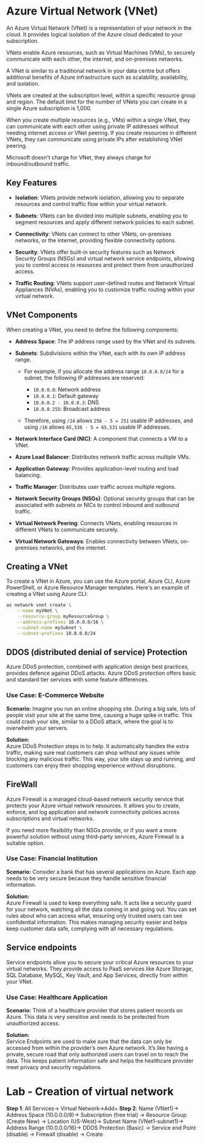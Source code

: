 # Azure Virtual Network (VNet)

An Azure Virtual Network (VNet) is a representation of your network in the cloud. It provides logical isolation of the Azure cloud dedicated to your subscription. 

VNets enable Azure resources, such as Virtual Machines (VMs), to securely communicate with each other, the internet, and on-premises networks. 

A VNet is similar to a traditional network in your data centre but offers additional benefits of Azure infrastructure such as scalability, availability, and isolation.

VNets are created at the subscription level, within a specific resource group and region. The default limit for the number of VNets you can create in a single Azure subscription is 1,000.

When you create multiple resources (e.g., VMs) within a single VNet, they can communicate with each other using private IP addresses without needing internet access or VNet peering. If you create resources in different VNets, they can communicate using private IPs after establishing VNet peering.

Microsoft doesn't charge for VNet, they always charge for inbound/outbound traffic.

## Key Features

- **Isolation**: VNets provide network isolation, allowing you to separate resources and control traffic flow within your virtual network.

- **Subnets**: VNets can be divided into multiple subnets, enabling you to segment resources and apply different network policies to each subnet.

- **Connectivity**: VNets can connect to other VNets, on-premises networks, or the internet, providing flexible connectivity options.

- **Security**: VNets offer built-in security features such as Network Security Groups (NSGs) and virtual network service endpoints, allowing you to control access to resources and protect them from unauthorized access.

- **Traffic Routing**: VNets support user-defined routes and Network Virtual Appliances (NVAs), enabling you to customize traffic routing within your virtual network.

## VNet Components

When creating a VNet, you need to define the following components:

- **Address Space**: The IP address range used by the VNet and its subnets.

- **Subnets**: Subdivisions within the VNet, each with its own IP address range.

  - For example, if you allocate the address range `10.0.0.0/24` for a subnet, the following IP addresses are reserved:
    - `10.0.0.0`: Network address
    - `10.0.0.1`: Default gateway
    - `10.0.0.2 - 10.0.0.3`: DNS
    - `10.0.0.255`: Broadcast address

  - Therefore, using `/24` allows `256 - 5 = 251` usable IP addresses, and using `/16` allows `65,536 - 5 = 65,531` usable IP addresses.

- **Network Interface Card (NIC)**: A component that connects a VM to a VNet.

- **Azure Load Balancer**: Distributes network traffic across multiple VMs.

- **Application Gateway**: Provides application-level routing and load balancing.

- **Traffic Manager**: Distributes user traffic across multiple regions.

- **Network Security Groups (NSGs)**: Optional security groups that can be associated with subnets or NICs to control inbound and outbound traffic.

- **Virtual Network Peering**: Connects VNets, enabling resources in different VNets to communicate securely.

- **Virtual Network Gateways**: Enables connectivity between VNets, on-premises networks, and the internet.

## Creating a VNet

To create a VNet in Azure, you can use the Azure portal, Azure CLI, Azure PowerShell, or Azure Resource Manager templates. Here's an example of creating a VNet using Azure CLI:

```bash
az network vnet create \
    --name myVNet \
    --resource-group myResourceGroup \
    --address-prefixes 10.0.0.0/16 \
    --subnet-name mySubnet \
    --subnet-prefixes 10.0.0.0/24
```

## DDOS (distributed denial of service) Protection
Azure DDoS protection, combined with application design best practices, provides defence against DDoS attacks. Azure DDoS protection offers basic and standard tier services with some feature differences.

### Use Case: E-Commerce Website

**Scenario:** Imagine you run an online shopping site. During a big sale, lots of people visit your site at the same time, causing a huge spike in traffic. This could crash your site, similar to a DDoS attack, where the goal is to overwhelm your servers.

**Solution:**  
Azure DDoS Protection steps in to help. It automatically handles the extra traffic, making sure real customers can shop without any issues while blocking any malicious traffic. This way, your site stays up and running, and customers can enjoy their shopping experience without disruptions.

## FireWall
Azure Firewall is a managed cloud-based network security service that protects your Azure virtual network resources. It allows you to create, enforce, and log application and network connectivity policies across subscriptions and virtual networks. 

If you need more flexibility than NSGs provide, or if you want a more powerful solution without using third-party services, Azure Firewall is a suitable option.

### Use Case: Financial Institution

**Scenario:** Consider a bank that has several applications on Azure. Each app needs to be very secure because they handle sensitive financial information.

**Solution:**  
Azure Firewall is used to keep everything safe. It acts like a security guard for your network, watching all the data coming in and going out. You can set rules about who can access what, ensuring only trusted users can see confidential information. This makes managing security easier and helps keep customer data safe, complying with all necessary regulations.

## Service endpoints
Service endpoints allow you to secure your critical Azure resources to your virtual networks. They provide access to PaaS services like Azure Storage, SQL Database, MySQL, Key Vault, and App Services, directly from within your VNet.

### Use Case: Healthcare Application

**Scenario:** Think of a healthcare provider that stores patient records on Azure. This data is very sensitive and needs to be protected from unauthorized access.

**Solution:**  
Service Endpoints are used to make sure that the data can only be accessed from within the provider’s own Azure network. It’s like having a private, secure road that only authorized users can travel on to reach the data. This keeps patient information safe and helps the healthcare provider meet privacy and security regulations.

# Lab - Creation of virtual network
**Step 1**: All Services-> Virtual Network->Add+
**Step 2**: Name (VNet1)-> Address Space (10.0.0.0/8)-> Subscription (free trial) -> Resource Group (Create New) -> Location (US-West)-> Subnet Name (VNet1-subnet1)-> Address Range (10.0.0.0/16)-> DDOS Protection  (Basic) -> Service end Point (disable) -> Firewall (disable) -> Create



